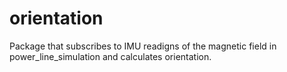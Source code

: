# orientation

Package that subscribes to IMU readigns of the magnetic field in power_line_simulation and calculates orientation.


